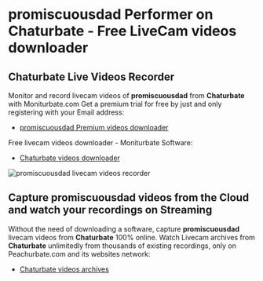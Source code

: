 # promiscuousdad Performer on Chaturbate - Free LiveCam videos downloader

## Chaturbate Live Videos Recorder

Monitor and record livecam videos of **promiscuousdad** from **Chaturbate** with Moniturbate.com
Get a premium trial for free by just and only registering with your Email address:
* [promiscuousdad Premium videos downloader](https://moniturbate.com/request-demo-licence-key.html)

Free livecam videos downloader - Moniturbate Software:
* [Chaturbate videos downloader](https://moniturbate.com/moniturbate-download-software.html)

![promiscuousdad livecam videos recorder](https://peachurnet.com/templates/moniturbate-software.png)


## Capture promiscuousdad videos from the Cloud and watch your recordings on Streaming

Without the need of downloading a software, capture **promiscuousdad** livecam videos from **Chaturbate** 100% online.
Watch Livecam archives from **Chaturbate** unlimitedly from thousands of existing recordings, only on Peachurbate.com and its websites network:
* [Chaturbate videos archives](https://peachurnet.com/)